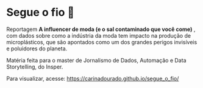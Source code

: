 # Segue o fio 🧵

Reportagem **A influencer de moda (e o sal contaminado que você come)** , com dados sobre como a indústria da moda tem impacto na produção de microplásticos, que são apontados como um dos grandes perigos invisíveis e poluidores do planeta.

Matéria feita para o master de Jornalismo de Dados, Automação e Data Storytelling, do Insper.

Para visualizar, acesse: https://carinadourado.github.io/segue_o_fio/
